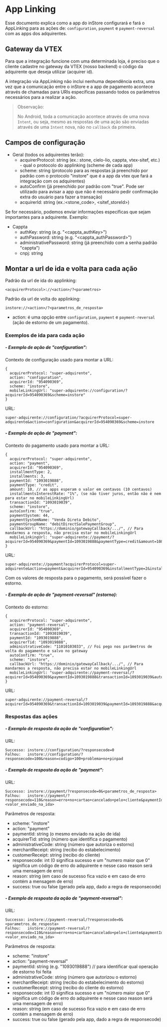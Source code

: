 # App Linking

Esse documento explica como a app do inStore configurará e fará o AppLinking para as ações de: `configuration`, `payment` e `payment-reversal` com as apps dos adquirentes.


## Gateway da VTEX

Para que a integração funcione com uma determinada loja, é preciso que o cliente cadastre no gateway da VTEX (nosso backend) o código da adquirente que deseja utilizar (acquirer id).

A integração via AppLinking não inclui nenhuma dependência extra, uma vez que a comunicação entre o inStore e a app de pagamento acontece através de chamadas para URIs específicas passando todos os parâmetros necessários para a realizar a ação.

> Observação:
>
> No Android, toda a comunicação acontece através de uma nova `Intent`, ou seja, mesmo as respostas de uma ação são enviadas através de uma `Intent` nova, não no `callback` da primeira.

## Campos de configuração

* Geral (todos os adquirentes terão):
  * acquirerProtocol: string (ex.: stone, cielo-lio, cappta, vtex-sitef, etc.) - qual o protocolo do applinking (scheme de cada app)
  * scheme: string (protocolo para as respostas já preenchido por padrão com o protocolo "instore" que é a app da vtex que fará a integração com os adquirentes)
  * autoConfirm (já preenchido por padrão com "true". Pode ser utilizado para avisar a app que não é necessário pedir confirmação extra do usuário para fazer a transação)
  * acquirerId: string (ex.:<stone_code>, <sitef_storeId>)

Se for necessário, podemos enviar informações específicas que sejam importantes para a adquirente. Exemplo:

* Cappta
  * authKey: string (e.g. "<cappta_authKey>")
  * authPassword: string (e.g. "<cappta_authPassword>")
  * administrativePassword: string (já preenchido com a senha padrão "cappta")
  * cnpj: string

## Montar a url de ida e volta para cada ação

Padrão da url de ida do applinking:

```
<acquirerProtocol>://<action>/?<parametros>
```

Padrão da url de volta do applinking:

```
instore://<action>/?<parametros_de_resposta>
```

* action: é uma opção entre `configuration`, `payment` e `payment-reversal` (ação de estorno de um pagamento).

### Exemplos de ida para cada ação

##### - Exemplo de ação de "configuration":

Contexto de configuração usado para montar a URL:

```
{
  acquirerProtocol: "super-adquirente",
  action: "configuration",
  acquirerId: "954090369",
  scheme: "instore",
  mobileLinkingUrl: "super-adquirente://configuration/?acquirerId=954090369&scheme=instore"
}
```

URL:

```
super-adquirente://configuration/?acquirerProtocol=super-adquirente&action=configuration&acquirerId=954090369&scheme=instore
```


##### - Exemplo de ação de "payment":

Contexto do pagamento usado para montar a URL:

```
{
  acquirerProtocol: "super-adquirente",
  action: "payment",
  acquirerId: "954090369",
  installmentType: 2,
  installments: 3,
  paymentId: "1093019888",
  paymentType: "credit",
  amount: 10, // as apps esperam o valor em centavos (10 centavos)
  installmentsInterestRate: "1%", (se não tiver juros, então não é nem para estar no mobileLinkingUrl)
  transactionId: "1093019039",
  scheme: "instore",
  autoConfirm: "true",
  paymentSystem: 44,
  paymentSystemName: "Venda Direta Debito",
  paymentGroupName: "debitDirectSalePaymentGroup",
  callbackUrl: "https://dominio/gatewayCallback/.../", // Para mandarmos a resposta, não precisa estar no mobileLinkingUrl
  mobileLinkingUrl: "super-adquirente://payment/?acquirerId=954090369&paymentId=1093019888&paymentType=credit&amount=10&installments=3&transactionId=1093019039&autoConfirm=true&scheme=instore"
}
```

URL:

```
super-adquirente://payment?acquirerProtocol=super-adquirente&action=payment&acquirerId=954090369&installmentType=2&installments=3&paymentId=1093019888&paymentType=credit&amount=10&installmentsInterestRate=1%&transactionId=1093019039&paymentSystem=44&paymentSystemName=Venda%20Direta%20Debito&paymentGroupName=debitDirectSalePaymentGroup&scheme=instore&autoConfirm=true
```

Com os valores de resposta para o pagamento, será possível fazer o estorno.


##### - Exemplo de ação de "payment-reversal" (estorno):

Contexto do estorno:

```
{
  acquirerProtocol: "super-adquirente",
  action: "payment-reversal",
  acquirerId: "954090369",
  transactionId: "1093019039",
  paymentId: "1093019888",
  acquirerTid: "1093019888",
  administrativeCode: "11010103033", // Foi pego nos parâmetros de volta do pagamento e salvo no gateway
  autoConfirm: "true",
  scheme: "instore",
  callbackUrl: "https://dominio/gatewayCallback/.../", // Para mandarmos a resposta, não precisa estar no mobileLinkingUrl
  mobileLinkingUrl: "super-adquirente://payment-reversal/?acquirerId=954090369&paymentId=1093019888&transactionId=1093019039&autoConfirm=true&scheme=instore"
}
```

URL:

```
super-adquirente://payment-reversal/?acquirerId=954090369&transactionId=1093019039&paymentId=1093019888&acquirerTid=1093019888&administrativeCode=11010103033&autoConfirm=true&scheme=instore
```

### Respostas das ações

##### - Exemplo de resposta da ação de "configuration":


URL:

```
Successo: instore://configuration/?responsecode=0
Falhou:   instore://configuration/?responsecode=100&reason=codigo+100+problema+no+pinpad
```

##### - Exemplo de resposta da ação de "payment":

URL:

```
Successo: instore://payment/?responsecode=0&<parametros_de_resposta>
Falhou:   instore://payment/?responsecode=110&reason=erro+no+cartao+cancelado+pelo+cliente&paymentId=<valor_enviado_na_ida>
```

Parâmetros de resposta:
  * scheme: "instore"
  * action: "payment"
  * paymentId: string (o mesmo enviado na ação de ida)
  * acquirerTid: string (número que identifica o pagamento)
  * administrativeCode: string (número que autoriza o estorno)
  * merchantReceipt: string (recibo do estabelecimento)
  * customerReceipt: string (recibo do cliente)
  * responsecode: int (0 significa sucesso e um "numero maior que 0" significa um código de erro do adquirente e nesse caso reason será uma mensagem de erro)
  * reason: string (em caso de sucesso fica vazio e em caso de erro contém a mensagem de erro)
  * success: true ou false (gerado pela app, dado a regra de responsecode)


##### - Exemplo de resposta da ação de "payment-reversal":

URL:

```
Successo: instore://payment-reversal/?responsecode=0&<parametros_de_resposta>
Falhou:   instore://payment-reversal/?responsecode=110&reason=erro+no+cartao+cancelado+pelo+cliente&paymentId=<valor_enviado_na_ida>
```

Parâmetros de resposta:
  * scheme: "instore"
  * action: "payment-reversal"
  * paymentId: string (e.g. "1093019888") // para identificar qual operação de estorno foi feita
  * administrativeCode: string (número que autorizou o estorno)
  * merchantReceipt: string (recibo do estabelecimento do estorno)
  * customerReceipt: string (recibo do cliente do estorno)
  * responsecode: int (0 significa sucesso e um "número maior que 0" significa um código de erro do adquirente e nesse caso reason será uma mensagem de erro)
  * reason: string (em caso de sucesso fica vazio e em caso de erro contém a mensagem de erro)
  * success: true ou false (gerado pela app, dado a regra de responsecode)
